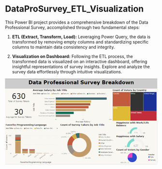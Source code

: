 # DataProSurvey_ETL_Visualization
This Power BI project provides a comprehensive breakdown of the Data Professional Survey, accomplished through two fundamental steps:



1. **ETL (Extract, Transform, Load):** Leveraging Power Query, the data is transformed by removing empty columns and standardizing specific columns to maintain data consistency and integrity.

2. **Visualization on Dashboard:** Following the ETL process, the transformed data is visualized on an interactive dashboard, offering insightful representations of survey insights. Explore and analyze the survey data effortlessly through intuitive visualizations.


![Dashboard Preview](dashboard_preview.png)